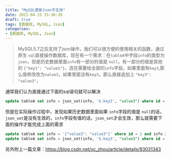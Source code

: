 ```yaml
---
title: "MySQL更新Json不生效"
date: 2021-04-15 15:36:39
draft: true
tags: [数据库, MySQL, Json]
categories:
- [数据库, MySQL, Json]
---
```


> MySQL5.7之后支持了json操作，我们可以很方便的使用相关的函数，通过原生 `sql`直接操作数据库，现在有一个需求：在`tableA`中字段`info`的类型为`json`，但是历史数据里面`info`有一部分的值是 `null`，有一部分的值是其他的 `{"key1": "value1"}`，选在需要给全部的`info`字段，如果里面有`key3`,那么值修改改为`value3`，如果里面没有`key3`，那么直接追加上 `"key3": "value3"`，

通常我们认为直接通过下面的sql语句就可以解决

```sql
update tableA set info = json_set(info, '$.key3', "value3") where id = 1;
```
但是在实际操作过程中，发现如果历史数据里面如果 `info`字段的值是 `null`的话，`json_set`是没有生效的，`info`字段有值的话，`json_set`才会生效，那么就需要下面的操作才能完成上面的需求

```sql
update tableA set info = '{"value3": "value3"}' where id = 1 and info is null ;
update tableA set info = json_set(info, '$.key3', "value3") where id = 1 and info is not null;
```

另外附上一篇文章：https://blog.csdn.net/xc_zhou/article/details/83031343
